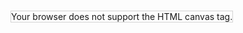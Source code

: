 <!DOCTYPE html>
<html>
<body>

<canvas id="myCanvas" width="250" height="1000" style="border:1px solid #d3d3d3;">
Your browser does not support the HTML canvas tag.</canvas>

<script>
var c = document.getElementById("myCanvas");
var ctx = c.getContext("2d");

// Create gradient
var grd = ctx.createRadialGradient(75,50,5,90,60,100);
grd.addColorStop(0,"purple");
grd.addColorStop(1,"black");

// Fill with gradient
ctx.fillStyle = grd;
ctx.fillRect(0,0,250,200);
</script>

</body>
</html>


